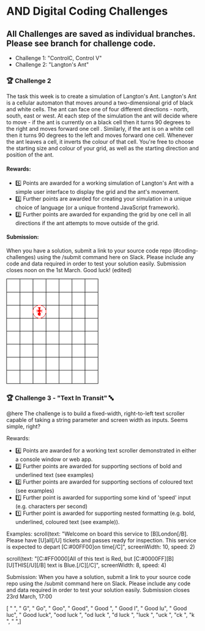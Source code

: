 # AND Digital Coding Challenges

## All Challenges are saved as individual branches. Please see branch for challenge code.

- Challenge 1: "ControlC, Control V"
- Challenge 2: "Langton's Ant"


### 🏆 Challenge 2
The task this week is to create a simulation of Langton's Ant. Langton's Ant is a cellular automaton that moves around a two-dimensional grid of black and white cells. The ant can face one of four different directions - north, south, east or west. At each step of the simulation the ant will decide where to move - if the ant is currently on a black cell then it turns 90 degrees to the right and moves forward one cell . Similarly, if the ant is on a white cell then it turns 90 degrees to the left and moves forward one cell. Whenever the ant leaves a cell, it inverts the colour of that cell. You're free to choose the starting size and colour of your grid, as well as the starting direction and position of the ant.

#### Rewards:
- 5️⃣ Points are awarded for a working simulation of Langton's Ant with a simple user interface to display the grid and the ant's movement.
- 3️⃣ Further points are awarded for creating your simulation in a unique choice of language (or a unique frontend JavaScript framework).
- 2️⃣ Further points are awarded for expanding the grid by one cell in all directions if the ant attempts to move outside of the grid.

#### Submission:
When you have a solution, submit a link to your source code repo (#coding-challenges) using the /submit command here on Slack. Please include any code and data required in order to test your solution easily. Submission closes noon on the 1st March.
Good luck! (edited)

![langant_360.gif](images/langant_360.gif)

### 🏆 Challenge 3 - "Text In Transit" 🔤

@here The challenge is to build a fixed-width, right-to-left text scroller capable of taking a string parameter and screen width as inputs. Seems simple, right?

Rewards:
- 4️⃣  Points are awarded for a working text scroller demonstrated in either a console window or web app.
- 2️⃣  Further points are awarded for supporting sections of bold and underlined text (see examples)
- 2️⃣  Further points are awarded for supporting sections of coloured text (see examples)
- 1️⃣  Further point is awarded for supporting some kind of 'speed' input (e.g. characters per second)
- 1️⃣  Further point is awarded for supporting nested formatting (e.g. bold, underlined, coloured text (see example)).

Examples:
scroll(text: "Welcome on board this service to [B]London[/B]. Please have [U]all[/U] tickets and passes ready for inspection. This service is expected to depart [C:#00FF00]on time[/C]", screenWidth: 10, speed: 2)

scroll(text: "[C:#FF0000]All of this text is Red, but [C:#0000FF][B][U]THIS[/U][/B] text is Blue.[/C][/C]", screenWidth: 8, speed: 4)

Submission:
When you have a solution, submit a link to your source code repo using the /submit command here on Slack. Please include any code and data required in order to test your solution easily. Submission closes 23rd March, 17:00

[  "          ",  "         G",  "        Go",  "       Goo",  "      Good",  "     Good ",  "    Good l",  "   Good lu",  "  Good luc",  " Good luck",  "ood luck ",  "od luck  ",  "d luck   ",  "luck     ",  "uck      ",  "ck       ",  "k        ",  "         ",]